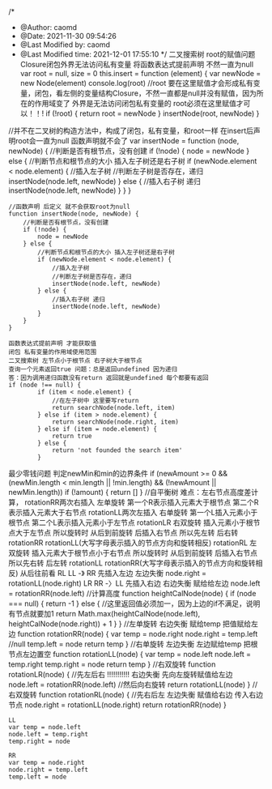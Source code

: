 /*
 * @Author: caomd 
 * @Date: 2021-11-30 09:54:26 
 * @Last Modified by: caomd
 * @Last Modified time: 2021-12-01 17:55:10
 */
二叉搜索树 root的赋值问题 Closure闭包外界无法访问私有变量 将函数表达式提前声明 不然一直为null
 var root = null, size = 0
    this.insert = function (element) {
        var newNode = new Node(element)
        console.log(root)
        //root 要在这里赋值才会形成私有变量，闭包，看左侧的变量结构Closure，不然一直都是null并没有赋值，因为所在的作用域变了 外界是无法访问闭包私有变量的
        root必须在这里赋值才可以！！!
        if (!root) {
            return root = newNode
        }
        insertNode(root, newNode)
    }

//并不在二叉树的构造方法中，构成了闭包，私有变量，和root一样 在insert后声明root会一直为null 函数声明就不会了
    var insertNode = function (node, newNode) {
        //判断是否有根节点，没有创建
        if (!node) {
            node = newNode
        } else {
            //判断节点和根节点的大小 插入左子树还是右子树
            if (newNode.element < node.element) {
                //插入左子树
                //判断左子树是否存在，递归
                insertNode(node.left, newNode)
            } else {
                //插入右子树 递归
                insertNode(node.left, newNode)
            }
        }
    }

    //函数声明 后定义 就不会获取root为null
    function insertNode(node, newNode) {
        //判断是否有根节点，没有创建
        if (!node) {
            node = newNode
        } else {
            //判断节点和根节点的大小 插入左子树还是右子树
            if (newNode.element < node.element) {
                //插入左子树
                //判断左子树是否存在，递归
                insertNode(node.left, newNode)
            } else {
                //插入右子树 递归
                insertNode(node.left, newNode)
            }
        }
    }

    函数表达式提前声明 才能获取值
    闭包 私有变量的作用域使用范围
    二叉搜索树 左节点小于根节点 右子树大于根节点
    查询一个元素返回true 问题：总是返回undefined 因为递归 
    答：因为调用递归函数没有return 返回就是undefined 每个都要有返回
    if (node !== null) {
            if (item < node.element) {
                //在左子树中 这里要写return
                return searchNode(node.left, item)
            } else if (item > node.element) {
                return searchNode(node.right, item)
            } else if (item = node.element) {
                return true
            } else {
                return 'not founded the search item'
            }

最少零钱问题 判定newMin和min的边界条件 
if (newAmount >= 0 && (newMin.length < min.length || !min.length) && (!newAmount || newMin.length))
if (!amount) {
            return []
        }
//自平衡树 
难点：左右节点高度差计算，
rotationRR两次右插入 左单旋转 第一个R表示插入元素大于根节点 第二个R表示插入元素大于右节点
rotationLL两次左插入 右单旋转 第一个L插入元素小于根节点 第二个L表示插入元素小于左节点
rotationLR 右双旋转 插入元素小于根节点大于左节点 所以旋转时 从后到前旋转 后插入右节点 所以先左转 后右转 rotationRR rotationLL(大写字母表示插入的节点方向和旋转相反)
rotationRL 左双旋转 插入元素大于根节点小于右节点 所以旋转时 从后到前旋转 后插入右节点 所以先右转 后左转 rotationLL rotationRR(大写字母表示插入的节点方向和旋转相反)
从后往前看 RL  LL -》 RR 先插入左边 左边失衡  node.right = rotationLL(node.right)
LR RR -〉LL 先插入右边 右边失衡 赋给给左边 node.left = rotationRR(node.left)
   //计算高度
    function heightCalNode(node) {
        if (node === null) {
            return -1
        } else {
            //这里返回值必须加一，因为上边的if不满足，说明有节点就要加1
            return Math.max(heightCalNode(node.left), heightCalNode(node.right)) + 1
        }
    }
    //左单旋转 右边失衡 赋给temp 把值赋给左边
    function rotationRR(node) {
        var temp = node.right
        node.right = temp.left //null
        temp.left = node
        return temp
    }
    //右单旋转 左边失衡 左边赋给temp 把根节点左边置空
    function rotationLL(node) {
        var temp = node.left
        node.left = temp.right
        temp.right = node
        return temp
    }
    //右双旋转
    function rotationLR(node) {
        //先左后右 !!!!!!!!!!! 右边失衡 先向左旋转赋值给左边
        node.left = rotationRR(node.left)
        //然后向右旋转
        return rotationLL(node) 
    }
    //右双旋转
    function rotationRL(node) {
        //先右后左 左边失衡 赋值给右边 传入右边节点
        node.right = rotationLL(node.right)
        return rotationRR(node)
    }

    LL
    var temp = node.left
    node.left = temp.right
    temp.right = node

    RR
    var temp = node.right
    node.right = temp.left
    temp.left = node